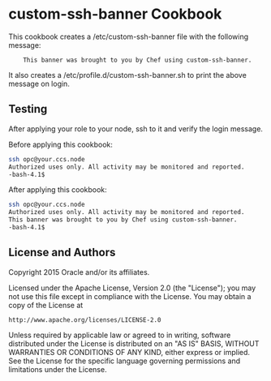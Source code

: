 custom-ssh-banner Cookbook
==========================
This cookbook creates a /etc/custom-ssh-banner file with the following message:
```
	This banner was brought to you by Chef using custom-ssh-banner.
```
It also creates a /etc/profile.d/custom-ssh-banner.sh to print the above message on login.

Testing
-------
After applying your role to your node, ssh to it and verify the login message.

Before applying this cookbook:
```bash
ssh opc@your.ccs.node
Authorized uses only. All activity may be monitored and reported.
-bash-4.1$
```

After applying this cookbook:
```bash
ssh opc@your.ccs.node
Authorized uses only. All activity may be monitored and reported.
This banner was brought to you by Chef using custom-ssh-banner.
-bash-4.1$
```

License and Authors
-------------------
Copyright 2015 Oracle and/or its affiliates. 
 
Licensed under the Apache License, Version 2.0 (the "License");
you may not use this file except in compliance with the License.
You may obtain a copy of the License at
 
    http://www.apache.org/licenses/LICENSE-2.0
 
Unless required by applicable law or agreed to in writing, software
distributed under the License is distributed on an "AS IS" BASIS,
WITHOUT WARRANTIES OR CONDITIONS OF ANY KIND, either express or implied.
See the License for the specific language governing permissions and
limitations under the License.

